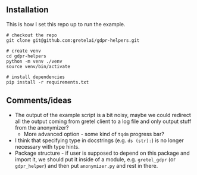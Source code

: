 ## Installation
This is how I set this repo up to run the example.

```shell
# checkout the repo
git clone git@github.com:gretelai/gdpr-helpers.git

# create venv
cd gdpr-helpers
python -m venv ./venv
source venv/bin/activate

# install dependencies
pip install -r requirements.txt
```

## Comments/ideas

- The output of the example script is a bit noisy, maybe we could redirect all the output coming from gretel client to a log file and only output stuff from the anonymizer?
  - More advanced option - some kind of `tqdm` progress bar?
- I think that specifying type in docstrings (e.g. `ds (str):`) is no longer necessary with type hints.
- Package structure - if user is supposed to depend on this package and import it, we should put it inside of a module, e.g. `gretel_gdpr` (or `gdpr_helper`) and then put `anonymizer.py` and rest in there.